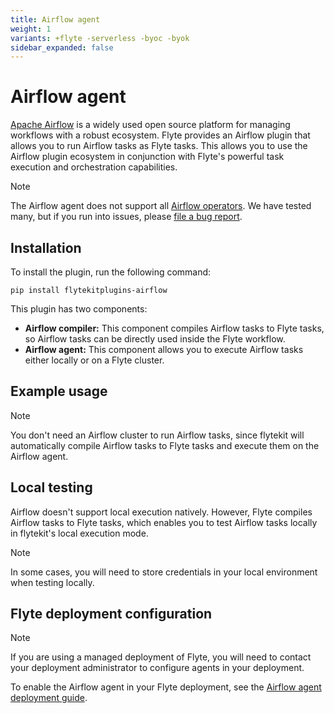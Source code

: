 ```yaml
---
title: Airflow agent
weight: 1
variants: +flyte -serverless -byoc -byok
sidebar_expanded: false
---
```


# Airflow agent

[Apache Airflow](https://airflow.apache.org) is a widely used open source platform for managing workflows with a robust ecosystem. Flyte provides an Airflow plugin that allows you to run Airflow tasks as Flyte tasks.
This allows you to use the Airflow plugin ecosystem in conjunction with Flyte's powerful task execution and orchestration capabilities.

> [!NOTE]
> The Airflow agent does not support all [Airflow operators](https://airflow.apache.org/docs/apache-airflow/stable/core-concepts/operators.html).
> We have tested many, but if you run into issues,
> please [file a bug report](https://github.com/flyteorg/flyte/issues/new?assignees=&labels=bug%2Cuntriaged&projects=&template=bug_report.yaml&title=%5BBUG%5D+).

## Installation

To install the plugin, run the following command:

`pip install flytekitplugins-airflow`

This plugin has two components:
* **Airflow compiler:** This component compiles Airflow tasks to Flyte tasks, so Airflow tasks can be directly used inside the Flyte workflow.
* **Airflow agent:** This component allows you to execute Airflow tasks either locally or on a Flyte cluster.

## Example usage

> [!NOTE]
> You don't need an Airflow cluster to run Airflow tasks, since flytekit will
> automatically compile Airflow tasks to Flyte tasks and execute them on the Airflow agent.

## Local testing

Airflow doesn't support local execution natively. However, Flyte compiles Airflow tasks to Flyte tasks,
which enables you to test Airflow tasks locally in flytekit's local execution mode.


> [!NOTE]
> In some cases, you will need to store credentials in your local environment when testing locally.

## Flyte deployment configuration

> [!NOTE]
> If you are using a managed deployment of Flyte, you will need to contact your deployment administrator to configure agents in your deployment.

To enable the Airflow agent in your Flyte deployment, see the [Airflow agent deployment guide](../../../deployment/flyte-connectors/airflow).

